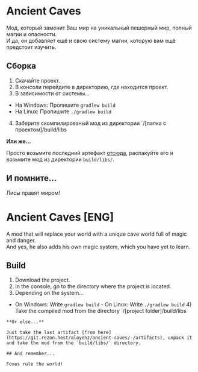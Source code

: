 # Ancient Caves

Мод, который заменит Ваш мир на уникальный пешерный мир, полный магии и опасности. <br>
И да, он добавляет ещё и свою систему магии, которую вам ещё предстоит изучить. 

## Сборка

1) Скачайте проект. 
2) В консоли перейдите в директорию, где находится проект. 
3) В зависимости от системы... 
 - На Windows: Пропишите `gradlew build`
  - На Linux: Пропишите `./gradlew build`
  4) Заберите скомпилированый мод из директории `/[папка с проектом]/build/libs

  **Или же...**

  Просто возьмите последний артефакт [отсюда](https://git.rezon.host/aloyenz/ancient-caves/-/artifacts), распакуйте его и возьмите мод из директории `build/libs/`.

  ## И помните... 

  Лисы правят миром! 

  # Ancient Caves [ENG]

  A mod that will replace your world with a unique cave world full of magic and danger. <br>
  And yes, he also adds his own magic system, which you have yet to learn.

  ## Build

  1) Download the project. 
  2) In the console, go to the directory where the project is located. 
  3) Depending on the system... 
   - On Windows: Write `gradlew build`
    - On Linux: Write `./gradlew build`
    4) Take the compiled mod from the directory `/[project folder]/build/libs

    **Or else...**

    Just take the last artifact [from here](https://git.rezon.host/aloyenz/ancient-caves/-/artifacts), unpack it and take the mod from the `build/libs/` directory.

    ## And remember... 

    Foxes rule the world!

